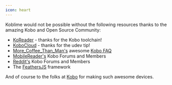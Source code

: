 ```yaml
---
icon: heart
---
```


Koblime would not be possible without the following resources thanks to the amazing Kobo and Open Source Community:

* [KoReader](https://koreader.rocks/) - thanks for the Kobo toolchain!
* [KoboCloud](https://github.com/fsantini/KoboCloud) - thanks for the udev tip!
* [More_Coffee_Than_Man's](https://www.reddit.com/user/More_Coffee_Than_Man/) awesome [Kobo FAQ](https://www.reddit.com/r/kobo/comments/m9gwot/kobo_faq_frequently_asked_questions_for_new_and/)
* [MobileReader's](https://www.mobileread.com/forums/forumdisplay.php?f=223) Kobo Forums and Members
* [Reddit's](https://www.reddit.com/r/kobo) Kobo Forums and Members
* The [FeathersJS](https://feathersjs.com/) framework

And of course to the folks at [Kobo](https://www.kobo.com/) for making such awesome devices.

